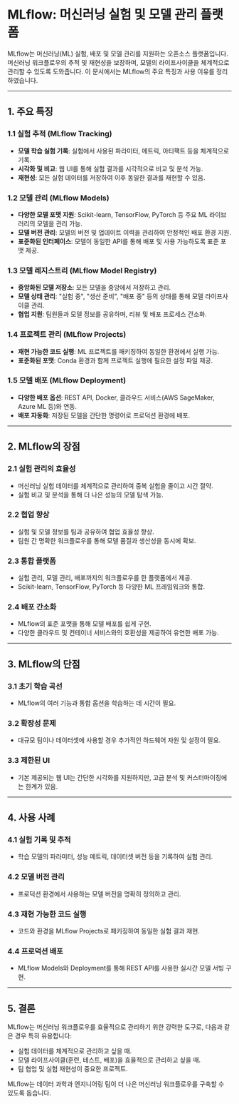 # MLflow: 머신러닝 실험 및 모델 관리 플랫폼

MLflow는 머신러닝(ML) 실험, 배포 및 모델 관리를 지원하는 오픈소스 플랫폼입니다. 머신러닝 워크플로우의 추적 및 재현성을 보장하며, 모델의 라이프사이클을 체계적으로 관리할 수 있도록 도와줍니다. 이 문서에서는 MLflow의 주요 특징과 사용 이유를 정리하였습니다.

---

## 1. 주요 특징

### 1.1 실험 추적 (MLflow Tracking)
- **모델 학습 실험 기록**: 실험에서 사용된 파라미터, 메트릭, 아티팩트 등을 체계적으로 기록.
- **시각화 및 비교**: 웹 UI를 통해 실험 결과를 시각적으로 비교 및 분석 가능.
- **재현성**: 모든 실험 데이터를 저장하여 이후 동일한 결과를 재현할 수 있음.

### 1.2 모델 관리 (MLflow Models)
- **다양한 모델 포맷 지원**: Scikit-learn, TensorFlow, PyTorch 등 주요 ML 라이브러리의 모델을 관리 가능.
- **모델 버전 관리**: 모델의 버전 및 업데이트 이력을 관리하여 안정적인 배포 환경 지원.
- **표준화된 인터페이스**: 모델이 동일한 API를 통해 배포 및 사용 가능하도록 표준 포맷 제공.

### 1.3 모델 레지스트리 (MLflow Model Registry)
- **중앙화된 모델 저장소**: 모든 모델을 중앙에서 저장하고 관리.
- **모델 상태 관리**: "실험 중", "생산 준비", "배포 중" 등의 상태를 통해 모델 라이프사이클 관리.
- **협업 지원**: 팀원들과 모델 정보를 공유하며, 리뷰 및 배포 프로세스 간소화.

### 1.4 프로젝트 관리 (MLflow Projects)
- **재현 가능한 코드 실행**: ML 프로젝트를 패키징하여 동일한 환경에서 실행 가능.
- **표준화된 포맷**: Conda 환경과 함께 프로젝트 실행에 필요한 설정 파일 제공.

### 1.5 모델 배포 (MLflow Deployment)
- **다양한 배포 옵션**: REST API, Docker, 클라우드 서비스(AWS SageMaker, Azure ML 등)와 연동.
- **배포 자동화**: 저장된 모델을 간단한 명령어로 프로덕션 환경에 배포.

---

## 2. MLflow의 장점

### 2.1 실험 관리의 효율성
- 머신러닝 실험 데이터를 체계적으로 관리하여 중복 실험을 줄이고 시간 절약.
- 실험 비교 및 분석을 통해 더 나은 성능의 모델 탐색 가능.

### 2.2 협업 향상
- 실험 및 모델 정보를 팀과 공유하여 협업 효율성 향상.
- 팀원 간 명확한 워크플로우를 통해 모델 품질과 생산성을 동시에 확보.

### 2.3 통합 플랫폼
- 실험 관리, 모델 관리, 배포까지의 워크플로우를 한 플랫폼에서 제공.
- Scikit-learn, TensorFlow, PyTorch 등 다양한 ML 프레임워크와 통합.

### 2.4 배포 간소화
- MLflow의 표준 포맷을 통해 모델 배포를 쉽게 구현.
- 다양한 클라우드 및 컨테이너 서비스와의 호환성을 제공하여 유연한 배포 가능.

---

## 3. MLflow의 단점

### 3.1 초기 학습 곡선
- MLflow의 여러 기능과 통합 옵션을 학습하는 데 시간이 필요.

### 3.2 확장성 문제
- 대규모 팀이나 데이터셋에 사용할 경우 추가적인 하드웨어 자원 및 설정이 필요.

### 3.3 제한된 UI
- 기본 제공되는 웹 UI는 간단한 시각화를 지원하지만, 고급 분석 및 커스터마이징에는 한계가 있음.

---

## 4. 사용 사례

### 4.1 실험 기록 및 추적
- 학습 모델의 파라미터, 성능 메트릭, 데이터셋 버전 등을 기록하여 실험 관리.

### 4.2 모델 버전 관리
- 프로덕션 환경에서 사용하는 모델 버전을 명확히 정의하고 관리.

### 4.3 재현 가능한 코드 실행
- 코드와 환경을 MLflow Projects로 패키징하여 동일한 실험 결과 재현.

### 4.4 프로덕션 배포
- MLflow Models와 Deployment를 통해 REST API를 사용한 실시간 모델 서빙 구현.

---

## 5. 결론

MLflow는 머신러닝 워크플로우를 효율적으로 관리하기 위한 강력한 도구로, 다음과 같은 경우 특히 유용합니다:
- 실험 데이터를 체계적으로 관리하고 싶을 때.
- 모델 라이프사이클(훈련, 테스트, 배포)을 효율적으로 관리하고 싶을 때.
- 팀 협업 및 실험 재현성이 중요한 프로젝트.

MLflow는 데이터 과학과 엔지니어링 팀이 더 나은 머신러닝 워크플로우를 구축할 수 있도록 돕습니다.
